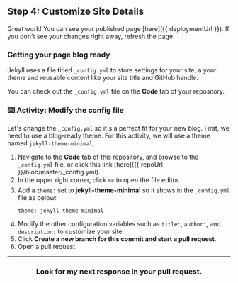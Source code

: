 ## Step 4: Customize Site Details

Great work! You can see your published page [here]({{ deploymentUrl }}). If you don't see your changes right away, refresh the page.

### Getting your page blog ready

Jekyll uses a file titled `_config.yml` to store settings for your site, a your theme and reusable content like your site title and GitHub handle.

You can check out the `_config.yml` file on the **Code** tab of your repository.

### :keyboard: Activity: Modify the config file

Let's change the `_config.yml` so it's a perfect fit for your new blog. First, we need to use a blog-ready theme. For this activity, we will use a theme named `jekyll-theme-minimal`.

1. Navigate to the **Code** tab of this repository, and browse to the `_config.yml` file, or click this link [here]({{ repoUrl }}/blob/master/_config.yml).
2. In the upper right corner, click :pencil2: to open the file editor.
3. Add a `theme:` set to **jekyll-theme-minimal** so it shows in the `_config.yml` file as below:
    ```
    theme: jekyll-theme-minimal
    ```
4. Modify the other configuration variables such as `title:`, `author:`, and `description:` to customize your site.
5. Click **Create a new branch for this commit and start a pull request**.
6. Open a pull request.

<hr>
<h3 align="center">Look for my next response in your pull request.</h3>
